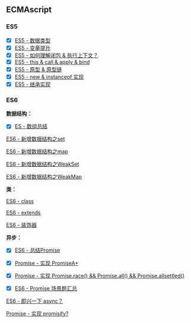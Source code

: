 ## ECMAscript

### ES5

- [x] [ES5 - 数据类型](ES5-数据类型.md)
- [x] [ES5 - 变量提升](ES5-变量提升.md)
- [x] [ES5 - 如何理解闭包 & 执行上下文？](ES5-闭包.md)
- [x] [ES5 - this & call & apply & bind](ES5-this%20&%20call%20&%20apply%20&%20bind.md)
- [x] [ES5 - 原型 & 原型链](ES5-原型原型链.md)
- [x] [ES5 - new & instanceof 实现](ES5%20-%20new%20&%20instanceof%20实现.md)
- [x] [ES5 - 继承实现](ES5-继承.md)

### ES6

**数据结构：**

- [x] [ES - 数组总结](数组常见API及实现.md)

[ES6 - 新增数据结构之set](./待迁移-ES6/新增数据结构set/map.md)

[ES6 - 新增数据结构之map](./notes-JavaScript/ES6/新增数据结构/map/map.md)

[ES6 - 新增数据结构之WeakSet]()

[ES6 - 新增数据结构之WeakMap]()

**类：**

[ES6 - class](./)

[ES6 - extends](https://github.com/sup-fiveyear/Notes/issues/20)

[ES6 - 装饰器](https://github.com/sup-fiveyear/Notes/issues/20)

**异步：**

- [x] [ES6 - 总结Promise](来一沓Promise.md)

- [x] [Promise - 实现 PromiseA+](实现PromiseA+.md)

- [x] [Promise - 实现 Promise.race() && Promise.all() && Promise.allsettled()](Promise%20-%20实现%20Promise.race()%20&&%20Promise.all()%20&&%20Promise.allsettled().md)

- [x] [ES6 - Promise 场景题汇总](/notes-JavaScript/ES6/Promise/promise练习.md)

[ES6 - 即兴一下 async？](./notes-JavaScript/说说async的原理.md)

[Promise - 实现 promisify?](/notes-JavaScript/promisify.md)
